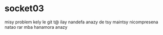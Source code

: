 # socket03
 
misy problem kely le git t@ ilay nandefa anazy de tsy maintsy nicompresena natao rar mba hanamora anazy
